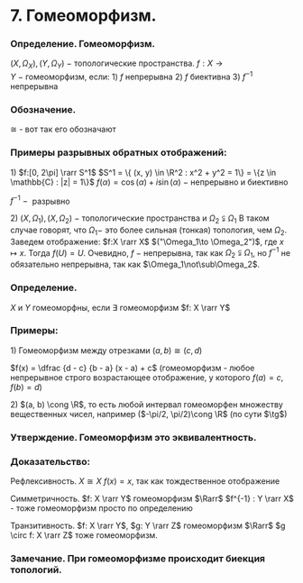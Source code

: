 # 7. Гомеоморфизм.

### Определение. Гомеоморфизм. 
$(X, \Omega_{X}), (Y, \Omega_{Y})~-~$топологические пространства.
$f:X\to Y~-~$гомеоморфизм, если:
$1)$ $f$ непрерывна
$2)$ $f$ биективна
$3)$ $f^{-1}$ непрерывна

### Обозначение.
$\cong$  - вот так его обозначают

### Примеры разрывных обратных отображений:
$1)$ $f:[0, 2\pi] \rarr S^1$
$S^1 = \{ (x, y) \in \R^2 : x^2 + y^2 = 1\} = \{z \in \mathbb{C} : |z| = 1\}$
$f(\alpha) =\cos(\alpha) + i\sin(\alpha)$  $-$ непрерывно и биективно

$f^{-1}~-~$ разрывно

$2)$ $(X,\Omega_1),(X,\Omega_2)~-~$топологические пространства и $\Omega_2 \subsetneqq \Omega_1$
В таком случае говорят, что $\Omega_1 -$  это более сильная (тонкая) топология, чем $\Omega_2$.
Заведем отображение: $f:X \rarr X$ $("\Omega_1\to \Omega_2")$, где $x \mapsto x$.
Тогда $f(U)=U$.
Очевидно, $f~-~$непрерывна, так как $\Omega_2\subsetneqq\Omega_1$, но $f^{-1}$ не обязательно непрерывна, так как $\Omega_1\not\sub\Omega_2$.

### Определение.
$X$  и $Y$ гомеоморфны, если $\exists$ гомеоморфизм $f: X \rarr Y$

### Примеры:
$1)$ Гомеоморфизм между отрезками
 $(a, b) \cong (c, d)$

$f(x) = \dfrac {d - c} {b - a} (x - a) + c$
(гомеоморфизм - любое непрерывное строго возрастающее отображение, у которого $f(a) = c$, $f(b) = d$)

$2)$ $(a, b) \cong \R$, то есть любой интервал гомеоморфен множеству вещественных чисел, например ($-\pi/2, \pi/2)\cong \R$ (по сути $\tg$)

### Утверждение. Гомеоморфизм это эквивалентность.

### Доказательство:
Рефлексивность. $X \cong X$ $f(x) = x$, так как тождественное отображение

Симметричность. $f: X \rarr Y$  гомеоморфизм $\Rarr$ $f^{-1} : Y \rarr X$ - тоже гомеоморфизм просто по определению

Транзитивность. $f: X \rarr Y$, $g: Y \rarr Z$ гомеоморфизм $\Rarr$ $g \circ f: X \rarr Z$ тоже гомеоморфизм.

### Замечание. При гомеоморфизме происходит биекция топологий.